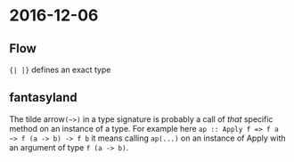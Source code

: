 # 2016-12-06

## Flow
`{| |}` defines an exact type

## fantasyland
The tilde arrow`(~>)` in a type signature is probably a call of _that_ specific method on an instance of a type. For example here `ap :: Apply f => f a ~> f (a -> b) -> f b` it means calling `ap(...)` on an instance of Apply with an argument of type `f (a -> b)`.
